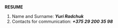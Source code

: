 **RESUME**
1. Name and Surname: ***Yuri Radchuk***
2. Contacts for communication: ***+375 29 200 35 98***
